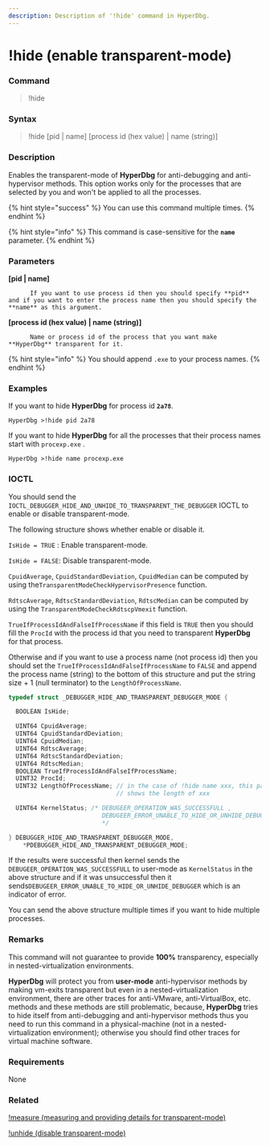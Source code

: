 ```yaml
---
description: Description of '!hide' command in HyperDbg.
---
```


# !hide \(enable transparent-mode\)

### Command

> !hide

### Syntax

> !hide \[pid \| name\] \[process id \(hex value\) \| name \(string\)\]

### Description

Enables the transparent-mode of **HyperDbg** for anti-debugging and anti-hypervisor methods. This option works only for the processes that are selected by you and won't be applied to all the processes.

{% hint style="success" %}
You can use this command multiple times. 
{% endhint %}

{% hint style="info" %}
This command is case-sensitive for the **`name`** parameter.
{% endhint %}

### Parameters

**\[pid \| name\]**

          If you want to use process id then you should specify **pid** and if you want to enter the process name then you should specify the **name** as this argument. 

**\[process id \(hex value\) \| name \(string\)\]**

          Name or process id of the process that you want make **HyperDbg** transparent for it.

{% hint style="info" %}
You should append `.exe` to your process names. 
{% endhint %}

### Examples

If you want to hide **HyperDbg** for process id  **`2a78`**.

```text
HyperDbg >!hide pid 2a78
```

If you want to hide **HyperDbg** for all the processes that their process names start with `procexp.exe` .

```text
HyperDbg >!hide name procexp.exe
```

### IOCTL

You should send the `IOCTL_DEBUGGER_HIDE_AND_UNHIDE_TO_TRANSPARENT_THE_DEBUGGER` IOCTL to enable or disable transparent-mode.

The following structure shows whether enable or disable it.

`IsHide = TRUE` : Enable transparent-mode.

`IsHide = FALSE`: Disable transparent-mode.

`CpuidAverage`, `CpuidStandardDeviation`, `CpuidMedian` can be computed by using the`TransparentModeCheckHypervisorPresence` function.

`RdtscAverage`, `RdtscStandardDeviation`, `RdtscMedian` can be computed by using the `TransparentModeCheckRdtscpVmexit` function.

`TrueIfProcessIdAndFalseIfProcessName` if this field is `TRUE` then you should fill the `ProcId` with the process id that you need to transparent **HyperDbg** for that process.

Otherwise and if you want to use a process name \(not process id\) then you should set the `TrueIfProcessIdAndFalseIfProcessName` to `FALSE` and append the process name \(string\) to the bottom of this structure and put the string size + 1 \(null terminator\) to the `LengthOfProcessName`.

```c
typedef struct _DEBUGGER_HIDE_AND_TRANSPARENT_DEBUGGER_MODE {

  BOOLEAN IsHide;

  UINT64 CpuidAverage;
  UINT64 CpuidStandardDeviation;
  UINT64 CpuidMedian;
  UINT64 RdtscAverage;
  UINT64 RdtscStandardDeviation;
  UINT64 RdtscMedian;
  BOOLEAN TrueIfProcessIdAndFalseIfProcessName;
  UINT32 ProcId;
  UINT32 LengthOfProcessName; // in the case of !hide name xxx, this parameter
                              // shows the length of xxx

  UINT64 KernelStatus; /* DEBUGEER_OPERATION_WAS_SUCCESSFULL ,
                          DEBUGEER_ERROR_UNABLE_TO_HIDE_OR_UNHIDE_DEBUGGER
                          */

} DEBUGGER_HIDE_AND_TRANSPARENT_DEBUGGER_MODE,
    *PDEBUGGER_HIDE_AND_TRANSPARENT_DEBUGGER_MODE;
```

If the results were successful then kernel sends the `DEBUGEER_OPERATION_WAS_SUCCESSFULL` to user-mode as `KernelStatus`  in the above structure and if it was unsuccessful then it sends`DEBUGEER_ERROR_UNABLE_TO_HIDE_OR_UNHIDE_DEBUGGER` which is an indicator of error.

You can send the above structure multiple times if you  want to hide multiple processes.

### **Remarks**

This command will not guarantee to provide **100%** transparency, especially in nested-virtualization environments.

**HyperDbg** will protect you from **user-mode** anti-hypervisor methods by making vm-exits transparent but even in a nested-virtualization environment, there are other traces for anti-VMware, anti-VirtualBox, etc. methods and these methods are still problematic, because, **HyperDbg** tries to hide itself from anti-debugging and anti-hypervisor methods thus you need to run this command in a physical-machine \(not in a nested-virtualization environment\); otherwise you should find other traces for virtual machine software. 

### Requirements

None

### Related

[!measure \(measuring and providing details for transparent-mode\)](https://docs.hyperdbg.com/commands/extension-commands/measure)

[!unhide \(disable transparent-mode\)](https://docs.hyperdbg.com/commands/extension-commands/unhide)

